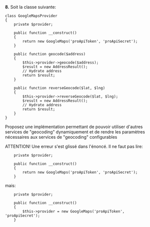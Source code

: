 **8.** Soit la classe suivante:

    class GoogleMapsProvider
    {
        private $provider;
    
        public function __construct()
        {
            return new GoogleMaps('proApiToken', 'proApiSecret');
        }
        
        public function geocode($address)
        {
            $this->provider->geocode($address);           
            $result = new AddressResult();
            // Hydrate address
            return $result;
        }
        
        public function reverseGeocode($lat, $lng)
        {
            $this->provider->reverseGeocode($lat, $lng);           
            $result = new AddressResult();
            // Hydrate address
            return $result;
        }       
    }
    
Proposez une implémentation permettant de pouvoir utiliser d'autres services de "geocoding" dynamiquement et de rendre les paramètres nécessaires aux services de "geocoding" configurables

ATTENTION! Une erreur s'est glissé dans l'énoncé. Il ne faut pas lire:
        
        private $provider;
        
        public function __construct()
        {
            return new GoogleMaps('proApiToken', 'proApiSecret');
        }
        
mais:
        
        private $provider;
        
        public function __construct()
        {
            $this->provider = new GoogleMaps('proApiToken', 'proApiSecret');
        }
